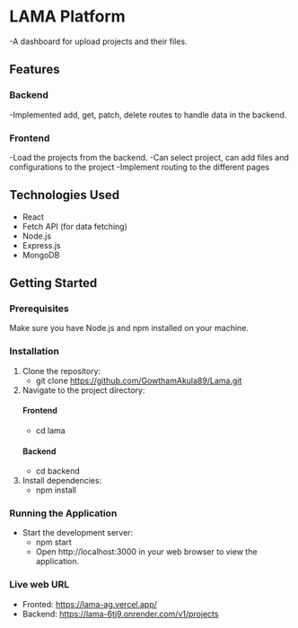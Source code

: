 # LAMA Platform
-A dashboard for upload projects and their files.
## Features

### Backend
-Implemented add, get, patch, delete routes to handle data in the backend.
### Frontend
-Load the projects from the backend.
-Can select project, can add files and configurations to the project
-Implement routing to the different pages

## Technologies Used

- React
- Fetch API (for data fetching)
- Node.js
- Express.js
- MongoDB

## Getting Started

### Prerequisites

Make sure you have Node.js and npm installed on your machine.

### Installation

1. Clone the repository:
   - git clone https://github.com/GowthamAkula89/Lama.git
2. Navigate to the project directory:
    #### Frontend
    - cd lama
    #### Backend
    - cd backend
3. Install dependencies:
    - npm install
### Running the Application
- Start the development server:
    - npm start
    - Open http://localhost:3000 in your web browser to view the application.


### Live web URL
- Fronted: https://lama-ag.vercel.app/
- Backend: https://lama-6tj9.onrender.com/v1/projects